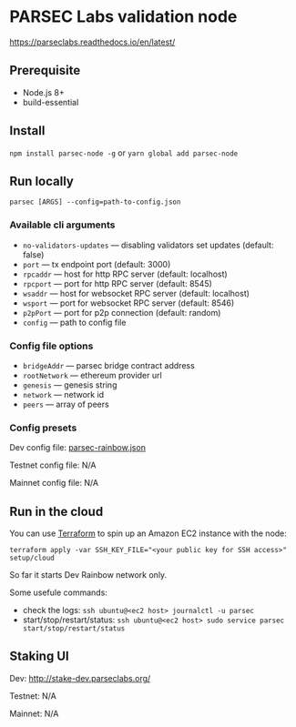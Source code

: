 # PARSEC Labs validation node

https://parseclabs.readthedocs.io/en/latest/

## Prerequisite

- Node.js 8+
- build-essential

## Install

`npm install parsec-node -g` or `yarn global add parsec-node`

## Run locally

`parsec [ARGS] --config=path-to-config.json`

### Available cli arguments

- `no-validators-updates` — disabling validators set updates (default: false)
- `port` — tx endpoint port (default: 3000)
- `rpcaddr` — host for http RPC server (default: localhost)
- `rpcport` — port for http RPC server (default: 8545)
- `wsaddr` — host for websocket RPC server (default: localhost)
- `wsport` — port for websocket RPC server (default: 8546)
- `p2pPort` — port for p2p connection (default: random)
- `config` — path to config file

### Config file options

- `bridgeAddr` — parsec bridge contract address
- `rootNetwork` — ethereum provider url
- `genesis` — genesis string
- `network` — network id
- `peers` — array of peers

### Config presets

Dev config file: <a href="https://raw.githubusercontent.com/parsec-labs/parsec-node/master/presets/parsec-rainbow.json" download>parsec-rainbow.json</a>

Testnet config file: N/A

Mainnet config file: N/A

## Run in the cloud

You can use [Terraform](https://www.terraform.io/) to spin up an Amazon EC2 instance with the node:
```
terraform apply -var SSH_KEY_FILE="<your public key for SSH access>" setup/cloud
```

So far it starts Dev Rainbow network only.

Some usefule commands:
- check the logs: `ssh ubuntu@<ec2 host> journalctl -u parsec`
- start/stop/restart/status: `ssh ubuntu@<ec2 host> sudo service parsec start/stop/restart/status`

## Staking UI

Dev: http://stake-dev.parseclabs.org/

Testnet: N/A

Mainnet: N/A
